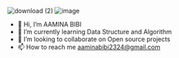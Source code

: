 
![download (2)](https://user-images.githubusercontent.com/97452800/217350370-e8faf066-3ec7-43de-8ea8-eea7bd44cfe8.jpeg)                                                ![image](https://user-images.githubusercontent.com/97452800/217351348-72062959-867d-4243-b900-f45010ba1e98.png)



- 👋 Hi, I’m AAMINA BIBI
- 🌱 I’m currently learning Data Structure and Algorithm
- 💞️ I’m looking to collaborate on Open source projects
- 📫 How to reach me aaminabibi2324@gmail.com

<!---
AAMINABIBI/AAMINABIBI is a ✨ special ✨ repository because its `README.md` (this file) appears on your GitHub profile.
You can click the Preview link to take a look at your changes.
--->
